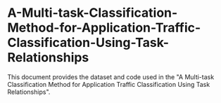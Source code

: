# A-Multi-task-Classification-Method-for-Application-Traffic-Classification-Using-Task-Relationships
This document provides the dataset and code used in the "A Multi-task Classification Method for Application Traffic Classification Using Task Relationships".
